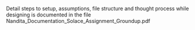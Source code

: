Detail steps to setup, assumptions, file structure and thought process while designing is documented in the file Nandita_Documentation_Solace_Assignment_Groundup.pdf
